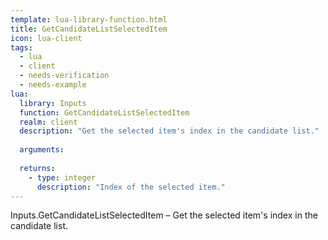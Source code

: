 ```yaml
---
template: lua-library-function.html
title: GetCandidateListSelectedItem
icon: lua-client
tags:
  - lua
  - client
  - needs-verification
  - needs-example
lua:
  library: Inputs
  function: GetCandidateListSelectedItem
  realm: client
  description: "Get the selected item's index in the candidate list."
  
  arguments:
  
  returns:
    - type: integer
      description: "Index of the selected item."
---
```


<div class="lua__search__keywords">
Inputs.GetCandidateListSelectedItem &#x2013; Get the selected item's index in the candidate list.
</div>
